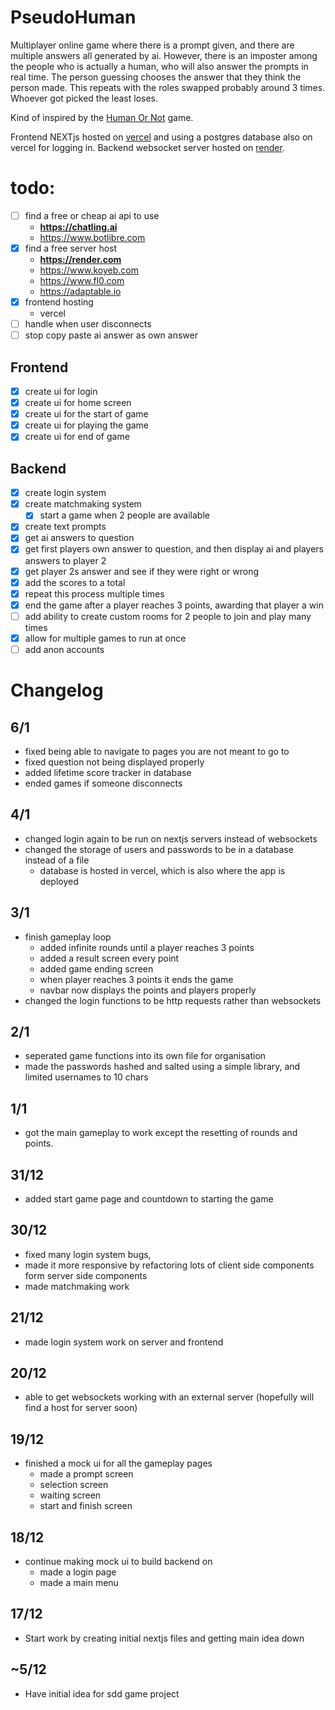 # PseudoHuman

Multiplayer online game where there is a prompt given, and there are multiple answers all generated by ai. However, there is an imposter among the people who is actually a human, who will also answer the prompts in real time. The person guessing chooses the answer that they think the person made. This repeats with the roles swapped probably around 3 times. Whoever got picked the least loses.

Kind of inspired by the [Human Or Not](https://www.humanornot.ai) game.

Frontend NEXTjs hosted on [vercel](https://pseudohuman-project.vercel.app/home/login) and using a postgres database also on vercel for logging in. Backend websocket server hosted on [render](https://pseudobeing-server.onrender.com).

# todo:
- [ ] find a free or cheap ai api to use
    - **https://chatling.ai**
    - https://www.botlibre.com
- [x] find a free server host
    - **https://render.com**
    - https://www.koyeb.com
    - https://www.fl0.com
    - https://adaptable.io
- [x] frontend hosting
    - vercel
- [ ] handle when user disconnects
- [ ] stop copy paste ai answer as own answer

## Frontend
- [x] create ui for login
- [x] create ui for home screen
- [x] create ui for the start of game
- [x] create ui for playing the game
- [x] create ui for end of game

## Backend
- [x] create login system
- [x] create matchmaking system
    - [x] start a game when 2 people are available
- [x] create text prompts
- [x] get ai answers to question
- [x] get first players own answer to question, and then display ai and players answers to player 2
- [x] get player 2s answer and see if they were right or wrong
- [x] add the scores to a total
- [x] repeat this process multiple times
- [x] end the game after a player reaches 3 points, awarding that player a win
- [ ] add ability to create custom rooms for 2 people to join and play many times
- [x] allow for multiple games to run at once
- [ ] add anon accounts

# Changelog
## 6/1
- fixed being able to navigate to pages you are not meant to go to
- fixed question not being displayed properly
- added lifetime score tracker in database
- ended games if someone disconnects

## 4/1
- changed login again to be run on nextjs servers instead of websockets
- changed the storage of users and passwords to be in a database instead of a file
    - database is hosted in vercel, which is also where the app is deployed

## 3/1
- finish gameplay loop
    - added infinite rounds until a player reaches 3 points
    - added a result screen every point
    - added game ending screen
    - when player reaches 3 points it ends the game
    - navbar now displays the points and players properly
- changed the login functions to be http requests rather than websockets

## 2/1
- seperated game functions into its own file for organisation
- made the passwords hashed and salted using a simple library, and limited usernames to 10 chars

## 1/1
- got the main gameplay to work except the resetting of rounds and points.

## 31/12
- added start game page and countdown to starting the game

## 30/12
- fixed many login system bugs, 
- made it more responsive by refactoring lots of client side components form server side components
- made matchmaking work

## 21/12
- made login system work on server and frontend

## 20/12
- able to get websockets working with an external server (hopefully will find a host for server soon)

## 19/12
- finished a mock ui for all the gameplay pages
    - made a prompt screen
    - selection screen
    - waiting screen
    - start and finish screen

## 18/12
- continue making mock ui to build backend on
    - made a login page
    - made a main menu

## 17/12
- Start work by creating initial nextjs files and getting main idea down

## ~5/12
- Have initial idea for sdd game project
